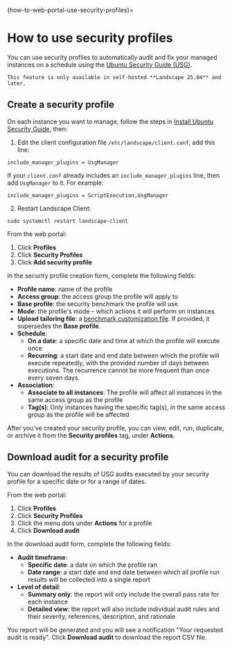 (how-to-web-portal-use-security-profiles)=
# How to use security profiles

You can use security profiles to automatically audit and fix your managed instances on a schedule using the [Ubuntu Security Guide (USG)](https://documentation.ubuntu.com/security/docs/compliance/usg/).

```{note}
This feature is only available in self-hosted **Landscape 25.04** and later.
```

## Create a security profile

On each instance you want to manage, follow the steps in [Install Ubuntu Security Guide](https://documentation.ubuntu.com/security/docs/compliance/usg/install-usg/), then:

1. Edit the client configuration file `/etc/landscape/client.conf`, add this line:

```
include_manager_plugins = UsgManager
```

If your `client.conf` already includes an `include_manager_plugins` line, then add `UsgManager` to it. For example:

```
include_manager_plugins = ScriptExecution,UsgManager
```

2. Restart Landscape Client:

```
sudo systemctl restart landscape-client
```

From the web portal:

1. Click **Profiles**
2. Click **Security Profiles**
3. Click **Add security profile**

In the security profile creation form, complete the following fields:

- **Profile name**: name of the profile
- **Access group**: the access group the profile will apply to
- **Base profile**: the security benchmark the profile will use
- **Mode**: the profile's mode – which actions it will perform on instances
- **Upload tailoring file**: a [benchmark customization file](https://documentation.ubuntu.com/security/docs/compliance/usg/cis-customize/). If provided, it supersedes the **Base profile**.
- **Schedule**:
  - **On a date**: a specific date and time at which the profile will execute once
  - **Recurring**: a start date and end date between which the profile will execute repeatedly, with the provided number of days between executions. The recurrence cannot be more frequent than once every seven days.
- **Association**:
  - **Associate to all instances**: The profile will affect all instances in the same access group as the profile
  - **Tag(s)**: Only instances having the specific tag(s), in the same access group as the profile will be affected
  
After you've created your security profile, you can view, edit, run, duplicate, or archive it from the **Security profiles** tag, under **Actions**.

## Download audit for a security profile

You can download the results of USG audits executed by your security profile for a specific date or for a range of dates.

From the web portal:

1. Click **Profiles**
2. Click **Security Profiles**
3. Click the menu dots under **Actions** for a profile
4. Click **Download audit**

In the download audit form, complete the following fields:

- **Audit timeframe**:
  - **Specific date**: a date on which the profile ran
  - **Date range**: a start date and end date between which all profile run results will be collected into a single report
- **Level of detail**:
  - **Summary only**: the report will only include the overall pass rate for each instance
  - **Detailed view**: the report will also include individual audit rules and their severity, references, description, and rationale

You report will be generated and you will see a notification "Your requested audit is ready". Click **Download audit** to download the report CSV file.
